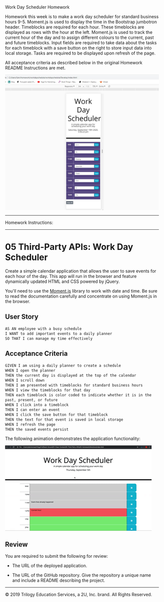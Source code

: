 Work Day Scheduler Homework

Homework this week is to make a work day scheduler for standard business hours 9-5. Moment.js is used to display the time in 
the Bootstrap jumbotron header.  Timeblocks are required for each hour. These timeblocks are displayed as rows with the hour 
at the left. Moment.js is used to track the current hour of the day and to assign different colours to the current, past and 
future timeblocks. Input fields are required to take data about the tasks for each timeblock with a save button on the right 
to store input data into local storage. Tasks are required to be displayed upon refresh of the page.

All acceptance criteria as described below in the original Homework README Instructions are met.


<img src=Assets/Capture1.JPG>

____________________________
Homework Instructions:
____________________________


# 05 Third-Party APIs: Work Day Scheduler

Create a simple calendar application that allows the user to save events for each hour of the day. This app will run in the browser and feature dynamically updated HTML and CSS powered by jQuery.

You'll need to use the [Moment.js](https://momentjs.com/) library to work with date and time. Be sure to read the documentation carefully and concentrate on using Moment.js in the browser.

## User Story

```
AS AN employee with a busy schedule
I WANT to add important events to a daily planner
SO THAT I can manage my time effectively
```

## Acceptance Criteria

```
GIVEN I am using a daily planner to create a schedule
WHEN I open the planner
THEN the current day is displayed at the top of the calendar
WHEN I scroll down
THEN I am presented with timeblocks for standard business hours
WHEN I view the timeblocks for that day
THEN each timeblock is color coded to indicate whether it is in the past, present, or future
WHEN I click into a timeblock
THEN I can enter an event
WHEN I click the save button for that timeblock
THEN the text for that event is saved in local storage
WHEN I refresh the page
THEN the saved events persist
```

The following animation demonstrates the application functionality:

![day planner demo](./Assets/05-third-party-apis-homework-demo.gif)

## Review

You are required to submit the following for review:

* The URL of the deployed application.

* The URL of the GitHub repository. Give the repository a unique name and include a README describing the project.

- - -
© 2019 Trilogy Education Services, a 2U, Inc. brand. All Rights Reserved.
